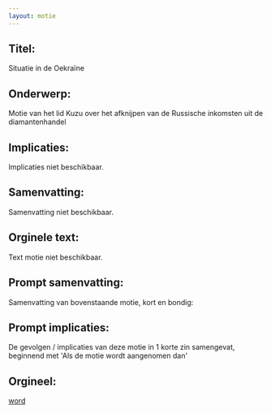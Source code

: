 ```yaml
---
layout: motie
---
```

## Titel:
Situatie in de Oekraïne 
## Onderwerp:
Motie van het lid Kuzu over het afknijpen van de Russische inkomsten uit de diamantenhandel 
## Implicaties:
Implicaties niet beschikbaar.
## Samenvatting:
Samenvatting niet beschikbaar.
## Orginele text:
Text motie niet beschikbaar.

## Prompt samenvatting:
Samenvatting van bovenstaande motie, kort en bondig:


## Prompt implicaties:
De gevolgen / implicaties van deze motie in 1 korte zin samengevat, beginnend met 'Als de motie wordt aangenomen dan' 

## Orgineel:
[word](https://gegevensmagazijn.tweedekamer.nl/OData/v4/2.0/Document(77ac3db3-2dda-4c55-b806-74dea49f3658)/resource)
